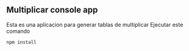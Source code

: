 ## Multiplicar console app

Esta es una aplicacion para generar tablas de multiplicar
Ejecutar este comando 
```
npm install
```
